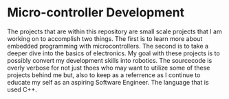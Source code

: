 # Micro-controller Development

The projects that are within this repository are small scale projects that I am working on to accomplish two things. The first is to learn more about embedded programming with microcontrollers. The second is to take a deeper dive into the basics of electronics. My goal with these projects is to possibly convert my development skills into robotics. The sourcecode is overly verbose for not just thoes who may want to utilize some of these projects behind me but, also to keep as a referrence as I continue to educate my self as an aspiring Software Engineer. The language that is used C++.
